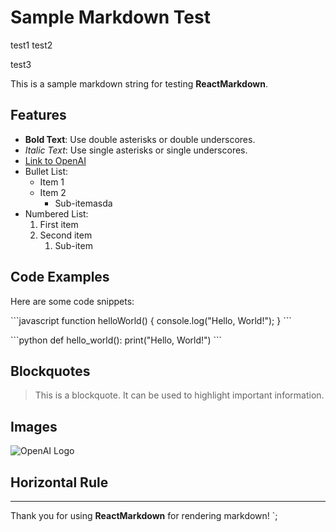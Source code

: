 # Sample Markdown Test

test1 
test2

test3

This is a sample markdown string for testing **ReactMarkdown**.

## Features

- **Bold Text**: Use double asterisks or double underscores.
- *Italic Text*: Use single asterisks or single underscores.
- [Link to OpenAI](https://www.openai.com)
- Bullet List:
  - Item 1
  - Item 2
    - Sub-itemasda
- Numbered List:
  1. First item
  2. Second item
     1. Sub-item
     
## Code Examples

Here are some code snippets:

\`\`\`javascript
function helloWorld() {
    console.log("Hello, World!");
}
\`\`\`

\`\`\`python
def hello_world():
    print("Hello, World!")
\`\`\`

## Blockquotes

> This is a blockquote. It can be used to highlight important information.

## Images

![OpenAI Logo](https://upload.wikimedia.org/wikipedia/commons/thumb/0/00/OpenAI_Logo.svg/1200px-OpenAI_Logo.svg.png)

## Horizontal Rule

---

Thank you for using **ReactMarkdown** for rendering markdown!
`;
